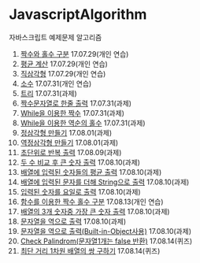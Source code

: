 # JavascriptAlgorithm
자바스크립트 예제문제 알고리즘
1. [짝수와 홀수 구분](./Exercise/EvenOrOdd.js) 17.07.29(개인 연습)
2. [평균 계산](./Exercise/Average.js) 17.07.29(개인 연습)
3. [직삼각형](./Exercise/RightAngledTriangle.js) 17.07.29(개인 연습)
4. [소수](./Exercise/PrimeNum.js) 17.07.31(개인 연습)
5. [트리](./Exercise/Tree.js) 17.07.31(과제)
6. [짝수문자열로 한줄 출력](./Exercise/EvenNumString.js) 17.07.31(과제)
7. [While을 이용한 짝수](./Exercise/WhileEvenNum.js) 17.07.31(과제)
8. [While을 이용한 역순의 홀수](./Exercise/WhileOddNumRev.js) 17.07.31(과제)
9. [정삼각형 만들기](./Exercise/Pyramid.js) 17.08.01(과제)
10. [역정삼각형 만들기](./Exercise/RevPyramid.js) 17.08.01(과제)
11. [초단위로 반복 출력](./Exercise/secondStack.js) 17.08.09(과제)
12. [두 수 비교 후 큰 숫자 출력](./Exercise/compareNumber.js) 17.08.10(과제)
13. [배열에 입력된 숫자들의 평균 출력](./Exercise/arrayAverage.js) 17.08.10(과제)
14. [배열에 입력된 문자를 더해 String으로 출력](./Exercise/arrStrSumStr.js) 17.08.10(과제)
15. [입력된 숫자를 요일로 출력](./Exercise/returnDay.js) 17.08.10(과제)
16. [함수를 이용한 짝수 홀수 구분](./Exercise/EvenOrOddFunc.js) 17.08.13(개인 연습)
17. [배열의 3개 숫자중 가장 큰 숫자 출력](./Exercise/threeMaxNum.js) 17.08.10(과제)
18. [문자열을 역으로 출력](./Exercise/reverseStr.js) 17.08.10(과제)
19. [문자열을 역으로 출력(Built-in-Object사용)](./Exercise/reverseStrBuiltInObj.js) 17.08.10(과제)
20. [Check Palindrom(문자열1개는 false 반환)](./Exercise/palindrome.js) 17.08.14(퀴즈)
21. [최단 거리 1차원 배열의 쌍 구하기](./Exercise/findMinDistance.js) 17.08.14(퀴즈)